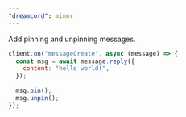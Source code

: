 ```yaml
---
"dreamcord": minor
---
```


Add pinning and unpinning messages.

```js
client.on("messageCreate", async (message) => {
  const msg = await message.reply({
    content: "hello world!",
  });

  msg.pin();
  msg.unpin();
});
```
